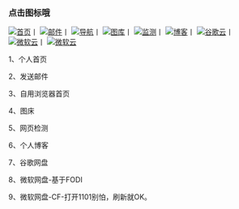 ### 点击图标哦
[![首页](https://cdn.jsdelivr.net/gh/Chaaoo/tuku@master/我的.5j0y251up6c0.png)](https://chaoo.fun/)丨
[![邮件](https://cdn.jsdelivr.net/gh/Chaaoo/tuku@master/信息.png)](mailto:894732999@qq.com)丨
[![导航](https://cdn.jsdelivr.net/gh/Chaaoo/tuku@master/搜索.4v5jvqkxf8g0.png)](https://so.chaoo.fun/)丨
[![图库](https://cdn.jsdelivr.net/gh/Chaaoo/tuku@master/图片.png)](https://tuku.chaoo.fun/)丨
[![监测](https://cdn.jsdelivr.net/gh/Chaaoo/tuku@master/心电图.6whyo1y09v80.png)](https://ping.chaoo.fun/)丨
[![博客](https://cdn.jsdelivr.net/gh/Chaaoo/tuku@master/博客.png)](https://blog.chaoo.fun/)丨
[![谷歌云](https://cdn.jsdelivr.net/gh/Chaaoo/tuku@master/drive.png)](https://go.txca.ml/)丨
[![微软云](https://cdn.jsdelivr.net/gh/Chaaoo/tuku@master/OneDrive.png)](https://cloud.chaoo.fun/)丨
[![微软云](https://cdn.jsdelivr.net/gh/Chaaoo/tuku@master/OneDrive.png)](https://cloud.chaoo.fun/)

1、个人首页

2、发送邮件

3、自用浏览器首页

4、图床

5、网页检测

6、个人博客

7、谷歌网盘

8、微软网盘-基于FODI

9、微软网盘-CF-打开1101别怕，刷新就OK。
